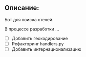 ## Описание:

Бот для поиска отелей.

В процессе разработки ...

- [ ] Добавить геокодирование
- [ ] Рефакторинг handlers.py
- [ ] Добавить интернационализацию
